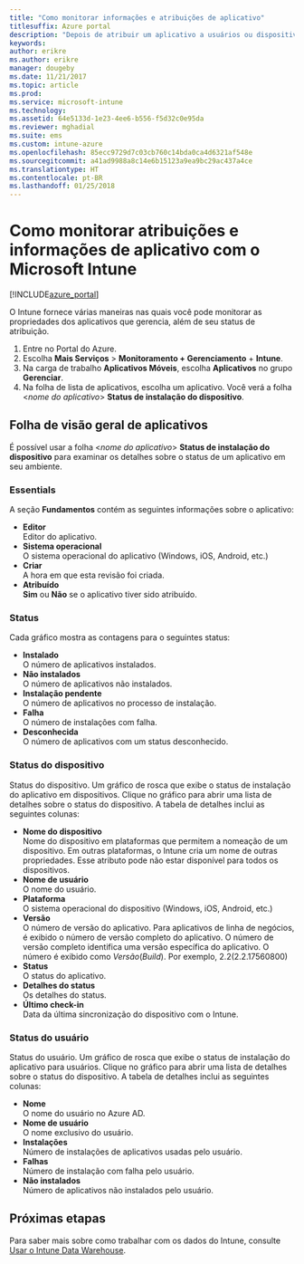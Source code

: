 ```yaml
---
title: "Como monitorar informações e atribuições de aplicativo"
titlesuffix: Azure portal
description: "Depois de atribuir um aplicativo a usuários ou dispositivos, use essas informações para ajudar a monitorar seu status."
keywords: 
author: erikre
ms.author: erikre
manager: dougeby
ms.date: 11/21/2017
ms.topic: article
ms.prod: 
ms.service: microsoft-intune
ms.technology: 
ms.assetid: 64e5133d-1e23-4ee6-b556-f5d32c0e95da
ms.reviewer: mghadial
ms.suite: ems
ms.custom: intune-azure
ms.openlocfilehash: 85ecc9729d7c03cb760c14bda0ca4d6321af548e
ms.sourcegitcommit: a41ad9988a8c14e6b15123a9ea9bc29ac437a4ce
ms.translationtype: HT
ms.contentlocale: pt-BR
ms.lasthandoff: 01/25/2018
---
```

# <a name="how-to-monitor-app-information-and-assignments-with-microsoft-intune"></a>Como monitorar atribuições e informações de aplicativo com o Microsoft Intune

[!INCLUDE[azure_portal](./includes/azure_portal.md)]

O Intune fornece várias maneiras nas quais você pode monitorar as propriedades dos aplicativos que gerencia, além de seu status de atribuição.

1. Entre no Portal do Azure.
2. Escolha **Mais Serviços** > **Monitoramento + Gerenciamento** + **Intune**.
3. Na carga de trabalho **Aplicativos Móveis**, escolha **Aplicativos** no grupo **Gerenciar**.
5. Na folha de lista de aplicativos, escolha um aplicativo. Você verá a folha <*nome do aplicativo*> **Status de instalação do dispositivo**.

## <a name="app-overview-blade"></a>Folha de visão geral de aplicativos

É possível usar a folha <*nome do aplicativo*> **Status de instalação do dispositivo** para examinar os detalhes sobre o status de um aplicativo em seu ambiente.

### <a name="essentials"></a>Essentials

A seção **Fundamentos** contém as seguintes informações sobre o aplicativo:

 - **Editor**  
Editor do aplicativo.
 - **Sistema operacional**  
O sistema operacional do aplicativo (Windows, iOS, Android, etc.)
 - **Criar**  
A hora em que esta revisão foi criada.
 - **Atribuído**  
**Sim** ou **Não** se o aplicativo tiver sido atribuído.

### <a name="status"></a>Status
Cada gráfico mostra as contagens para o seguintes status:

 - **Instalado**  
O número de aplicativos instalados.
 - **Não instalados**  
O número de aplicativos não instalados.
 - **Instalação pendente**  
O número de aplicativos no processo de instalação.
 - **Falha**  
O número de instalações com falha.
 - **Desconhecida**  
O número de aplicativos com um status desconhecido.

### <a name="device-status"></a>Status do dispositivo

Status do dispositivo. Um gráfico de rosca que exibe o status de instalação do aplicativo em dispositivos. Clique no gráfico para abrir uma lista de detalhes sobre o status do dispositivo. A tabela de detalhes inclui as seguintes colunas:

 - **Nome do dispositivo**  
Nome do dispositivo em plataformas que permitem a nomeação de um dispositivo. Em outras plataformas, o Intune cria um nome de outras propriedades. Esse atributo pode não estar disponível para todos os dispositivos.
 - **Nome de usuário**  
O nome do usuário.
 - **Plataforma**  
O sistema operacional do dispositivo (Windows, iOS, Android, etc.)
 - **Versão**  
O número de versão do aplicativo. Para aplicativos de linha de negócios, é exibido o número de versão completo do aplicativo. O número de versão completo identifica uma versão específica do aplicativo. O número é exibido como _Versão_(_Build_). Por exemplo, 2.2(2.2.17560800)
 - **Status**  
O status do aplicativo.
 - **Detalhes do status**  
Os detalhes do status.
 - **Último check-in**  
Data da última sincronização do dispositivo com o Intune.


### <a name="user-status"></a>Status do usuário

Status do usuário. Um gráfico de rosca que exibe o status de instalação do aplicativo para usuários. Clique no gráfico para abrir uma lista de detalhes sobre o status do dispositivo. A tabela de detalhes inclui as seguintes colunas:
 - **Nome**  
O nome do usuário no Azure AD.
 - **Nome de usuário**  
O nome exclusivo do usuário.
 - **Instalações**  
Número de instalações de aplicativos usadas pelo usuário.
 - **Falhas**  
Número de instalação com falha pelo usuário.
 - **Não instalados**  
Número de aplicativos não instalados pelo usuário.


## <a name="next-steps"></a>Próximas etapas

Para saber mais sobre como trabalhar com os dados do Intune, consulte [Usar o Intune Data Warehouse](reports-nav-create-intune-reports.md).